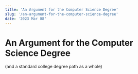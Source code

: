 ```yaml
---
title: 'An Argument for the Computer Science Degree'
slug: '/an-argument-for-the-computer-science-degree'
date: '2023 Mar 08'
---
```


# An Argument for the Computer Science Degree

(and a standard college degree path as a whole)
